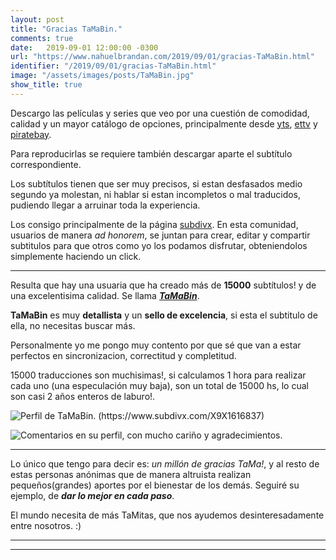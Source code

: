 ```yaml
---
layout: post
title: "Gracias TaMaBin."
comments: true
date:   2019-09-01 12:00:00 -0300
url: "https://www.nahuelbrandan.com/2019/09/01/gracias-TaMaBin.html"
identifier: "/2019/09/01/gracias-TaMaBin.html"
image: "/assets/images/posts/TaMaBin.jpg"
show_title: true
---
```


Descargo las películas y series que veo por una cuestión de comodidad, calidad y un mayor catálogo de opciones, principalmente desde [yts](https://yts.am), [ettv](https://ettvtorrents.com/) y [piratebay](https://thepiratebay.rocks/).

Para reproducirlas se requiere también descargar aparte el subtítulo correspondiente.

Los subtítulos tienen que ser muy precisos, si estan desfasados medio segundo ya molestan, ni hablar si estan incompletos o mal traducidos, pudiendo llegar a arruinar toda la experiencia.

Los consigo principalmente de la página [subdivx](https://www.subdivx.com/). En esta comunidad, usuarios de manera *ad honorem*, se juntan para crear, editar y compartir subtitulos para que otros como yo los podamos disfrutar, obteniendolos simplemente haciendo un click.

---

Resulta que hay una usuaria que ha creado más de **15000** subtítulos! y de una excelentisima calidad. Se llama [***TaMaBin***](https://www.subdivx.com/X9X1616837).

**TaMaBin** es muy **detallista** y un **sello de excelencia**, si esta el subtitulo de ella, no necesitas buscar más.
 
 Personalmente yo me pongo muy contento por que sé que van a estar perfectos en sincronizacion, correctitud y completitud.

15000 traducciones son muchisimas!, si calculamos 1 hora para realizar cada uno (una especulación muy baja), son un total de 15000 hs, lo cual son casi 2 años enteros de laburo!.

![Perfil de TaMaBin. (https://www.subdivx.com/X9X1616837)]({{"/assets/images/elements_in_posts/tama1.png"}})

![Comentarios en su perfil, con mucho cariño y agradecimientos.]({{"/assets/images/elements_in_posts/tama2.png"}})

---

Lo único que tengo para decir es: *un millón de gracias TaMa!*, y al resto de estas personas anónimas que de manera altruista realizan pequeños(grandes) aportes por el bienestar de los demás. Seguiré su ejemplo, de ***dar lo mejor en cada paso***.

El mundo necesita de más TaMitas, que nos ayudemos desinteresadamente entre nosotros. :)

---
---
